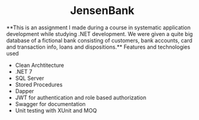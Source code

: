 
<div align="center"><h1>JensenBank</h1></div>
**This is an assignment I made during a course in systematic application development while studying .NET development. We were given a quite big database of a fictional bank consisting of customers, bank accounts, card and transaction info, loans and dispositions.**
Features and technologies used

- Clean Archtitecture
- .NET 7
- SQL Server
- Stored Procedures
- Dapper
- JWT for authentication and role based authorization
- Swagger for documentation
- Unit testing with XUnit and MOQ
